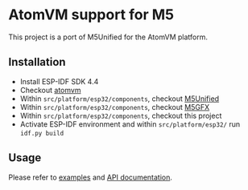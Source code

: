 # AtomVM support for M5

This project is a port of M5Unified for the AtomVM platform.

## Installation

- Install ESP-IDF SDK 4.4
- Checkout [atomvm](https://github.com/AtomVM/AtomVM)
- Within `src/platform/esp32/components`, checkout [M5Unified](https://github.com/m5stack/M5Unified)
- Within `src/platform/esp32/components`, checkout [M5GFX](https://github.com/m5stack/M5GFX)
- Within `src/platform/esp32/components`, checkout this project
- Activate ESP-IDF environment and within `src/platform/esp32/` run `idf.py build`

## Usage

Please refer to [examples](examples/) and [API documentation](https://pguyot.github.io/atomvm_m5/).
